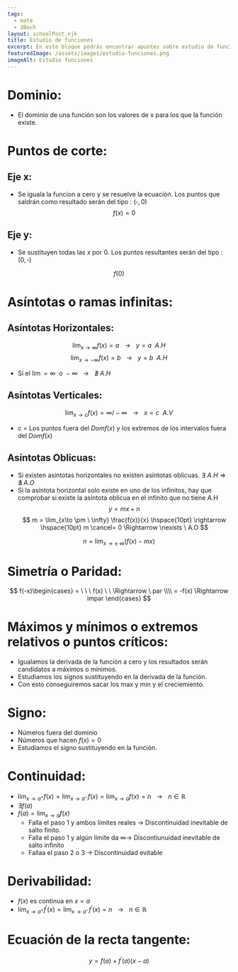 ```yaml
---
tags:
  - mate
  - 2Bach
layout: schoolPost.njk
title: Estudio de funciones
excerpt: En este bloque podrás encontrar apuntes sobre estudio de funciones de 2º de bachillerato.
featuredImage: /assets/images/estudio-funciones.png
imageAlt: Estudio funciones
---
```


# Dominio:
- El dominio de una función son los valores de x para los que la función existe.
# Puntos de corte:
## Eje x:
- Se iguala la funcion a cero y se resuelve la ecuación. Los puntos que saldrán como resultado serán del tipo :  $(\square,0)$
$$ f(x)=0 $$

## Eje y:
- Se sustituyen todas las $x$ por 0. Los puntos resultantes serán del tipo : $(0,\square)$

$$ f(0)$$

# Asíntotas o ramas infinitas:
## Asíntotas Horizontales:
$$\lim_{x\to \infty}f(x) = a \hspace{10pt} \rightarrow \hspace{10pt} y=a \hspace{5pt} A.H $$
	$$\lim_{x\to -\infty}f(x) = b \hspace{10pt} \rightarrow \hspace{10pt} y=b \hspace{5pt} A.H $$

- Si el $\lim=\infty \ \ o \ - \infty \hspace{10pt} \rightarrow \hspace{10pt} \nexists \ A.H$ 

## Asíntotas Verticales:
$$ \lim_{x\to c }f(x) = \infty/-\infty \hspace{10pt} \rightarrow \hspace{10pt} x=c \hspace{5pt} A.V $$

-  c = Los puntos fuera del  $Domf(x)$ y los extremos de los intervalos fuera del $Domf(x)$

## Asíntotas Oblicuas:
- Si existen asíntotas horizontales no existen asíntotas oblicuas. $\exists \ A.H \Rightarrow \nexists \ A.O$
- Si la asíntota horizontal solo existe en uno de los infinitos, hay que comprobar si existe la asíntota oblicua en el infinito que no tiene A.H
$$ y = mx+n $$
$$ m = \lim_{x\to \pm \ \infty} \frac{f(x)}{x} \hspace{10pt} \rightarrow \hspace{10pt} m \cancel= 0 \Rightarrow \nexists \ A.O $$

$$ n= \lim_{x\to \pm \ \infty} \left ( f(x) -mx \right) $$

# Simetría o Paridad:
$$ f(-x)\begin{cases}
= \ \ \ f(x) \ \ \Rightarrow \ par \\\\ = -f(x) \Rightarrow impar 
\end{cases} $$

# Máximos y mínimos o extremos relativos o puntos críticos:
- Igualamos la derivada de la función a cero y los resultados serán candidatos a máximos o mínimos.
- Estudiamos los signos sustituyendo en la derivada de la función.
- Con esto conseguiremos sacar los max y min y el creciemiento.

# Signo:
- Números fuera del dominio
- Números que hacen $f(x)=0$
- Estudiamos el signo sustituyendo en la función.

# Continuidad:
- $\lim_{x\to a^{+}} f(x) = \lim_{x\to a^{-}} f(x) = \lim_{x\to a} f(x) = n \hspace{10pt} \rightarrow \hspace{10pt} n \in \mathbb{R}$
- $\exists f(a)$
- $f(a) = \lim_{x\to a} f(x)$
	- Falla el paso 1 y ambos límites reales $\rightarrow$ Discontinuidad inevitable de salto finito.
	- Falla el paso 1 y algún límite da $\infty \rightarrow$ Discontiunuidad inevitable de salto infinito
	- Fallaa el paso 2 o 3 $\rightarrow$ Discontinuidad evitable

# Derivabilidad:
- $f(x)$ es continua en $x=a$
- $\lim_{x\to a^+} f^{'}(x) = \lim_{x\to a^-} f^{'}(x)= n \hspace{10pt} \rightarrow \hspace{10pt} n \in \mathbb{R}$

# Ecuación de la recta tangente:
$$ y = f(a) + f^{'} (a) (x-a) $$